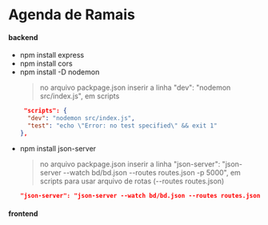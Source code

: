 # Agenda de Ramais

#### backend
- npm install express
- npm install cors
- npm install -D nodemon
  > no arquivo packpage.json inserir a linha 
  >  "dev": "nodemon src/index.js", em scripts
  ```json
   "scripts": {
    "dev": "nodemon src/index.js",
    "test": "echo \"Error: no test specified\" && exit 1"
  },
  ```
- npm install json-server
  > no arquivo packpage.json inserir a linha 
  >  "json-server": "json-server --watch bd/bd.json --routes routes.json -p 5000", em scripts
  > para usar arquivo de rotas (--routes routes.json)
  ```json
  "json-server": "json-server --watch bd/bd.json --routes routes.json -p 5000",
  ```



#### frontend